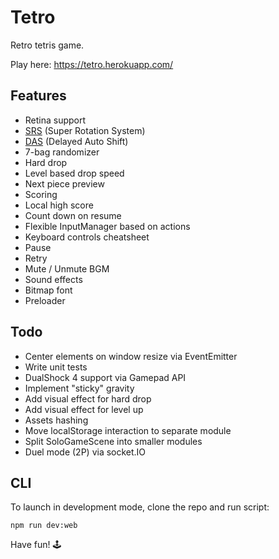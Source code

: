 # Tetro

Retro tetris game.

Play here: https://tetro.herokuapp.com/

## Features

- Retina support
- [SRS](http://tetris.wikia.com/wiki/SRS) (Super Rotation System)
- [DAS](http://tetris.wikia.com/wiki/DAS) (Delayed Auto Shift)
- 7-bag randomizer
- Hard drop
- Level based drop speed
- Next piece preview
- Scoring
- Local high score
- Count down on resume
- Flexible InputManager based on actions
- Keyboard controls cheatsheet
- Pause
- Retry
- Mute / Unmute BGM
- Sound effects
- Bitmap font
- Preloader

## Todo

- Center elements on window resize via EventEmitter
- Write unit tests
- DualShock 4 support via Gamepad API
- Implement "sticky" gravity
- Add visual effect for hard drop
- Add visual effect for level up
- Assets hashing
- Move localStorage interaction to separate module
- Split SoloGameScene into smaller modules
- Duel mode (2P) via socket.IO

## CLI

To launch in development mode, clone the repo and run script:

```
npm run dev:web
```

Have fun! 🕹
